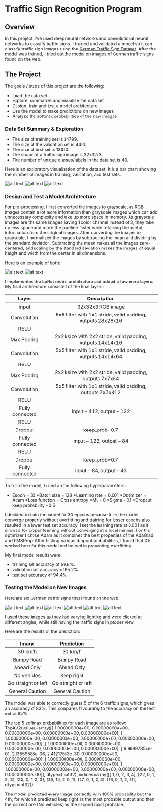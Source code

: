# Traffic Sign Recognition Program

Overview
---
In this project, I've used deep neural networks and convolutional neural networks to classify traffic signs. I trained and validated a model so it can classify traffic sign images using the [German Traffic Sign Dataset](http://benchmark.ini.rub.de/?section=gtsrb&subsection=dataset). After the model was trained, I tried out the model on images of German traffic signs found on the web.

The Project
---
The goals / steps of this project are the following:
* Load the data set
* Explore, summarize and visualize the data set
* Design, train and test a model architecture
* Use the model to make predictions on new images
* Analyze the softmax probabilities of the new images

[//]: # (Image References)

[im01]: ./examples/train_set_counts.png "Train Set Counts"
[im02]: ./examples/test_set_counts.png "Test Set Counts"
[im03]: ./examples/valid_set_counts.png "Valid Set Counts"
[im04]: ./examples/grayscale.png "Grayscale Image"
[im05]: ./examples/normalized.png "Normalized Image"
[im06]: ./examples/1.png "German Traffic Sign"
[im07]: ./examples/2.png " German Traffic Sign"
[im08]: ./examples/3.png " German Traffic Sign"
[im09]: ./examples/4.png " German Traffic Sign"
[im10]: ./examples/5.png " German Traffic Sign"
[im11]: ./examples/6.png " German Traffic Sign"

### Data Set Summary & Exploration

* The size of training set is 34799.
* The size of the validation set is 4410.
* The size of test set is 12630.
* The shape of a traffic sign image is 32x32x3.
* The number of unique classes/labels in the data set is 43.

Here is an exploratory visualization of the data set. It is a bar chart showing the number of images in training, validation, and test sets.

![alt text][im01]
![alt text][im02]
![alt text][im03]

### Design and Test a Model Architecture

For pre-processing, I first converted the images to grayscale, as RGB images contain a lot more information than grayscale images which can add unnecessary complexity and take up more space in memory. As grayscale images are the same images having 1 color channel instead of 3, they take up less space and make the pipeline faster while retaining the useful information from the original images.
After converting the images to grayscale, I normalized the images by subtracting the mean and dividing by the standard deviation. Subtracting the mean makes all the images zero-centered, and scaling by the standard deviation makes the images of equal height and width from the center in all dimensions.

 Here is an example of both:

![alt text][im04]
![alt text][im05]

I implemented the LeNet model architecture and added a few more layers. My final architecture consisted of the final layers:

| Layer         		|     Description	        						| 
|:---------------------:|:---------------------------------------------:| 
| Input         		| 32x32x3 RGB image   						| 
| Convolution	    	| 5x5 filter with 1x1 stride, valid padding, outputs 28x28x16	|
| RELU			|								|
|Max Pooling 		| 2x2 ksize with 2x2 stride, valid padding, outputs 14x14x16	|
| Convolution	    	| 5x5 filter with 1x1 stride, valid padding, outputs 14x14x64	|
| RELU			|								|
|Max Pooling 		| 2x2 ksize with 2x2 stride, valid padding, outputs 7x7x64	|
| Convolution	    	| 5x5 filter with 1x1 stride, valid padding, outputs 7x7x412	|
| RELU			|								|
| Fully connected 	| input – 412, output – 122 					| 
| RELU			|								|
| Dropout		| keep_prob=0.7						|
| Fully connected 	| input – 122, output – 84 					| 
| RELU			|								|
| Dropout		| keep_prob=0.7						|
| Fully connected 	| input – 84, output – 43 					| 


To train the model, I used an the following hyperparameters:
* Epoch = 30
*Batch size = 128
*Learning rate = 0.001
*Optimizer = Adam
*Loss function = Cross entropy
*Mu - 0
*Sigma - 0.1
*Dropout keep probability - 0.5

I decided to train the model for 30 epochs because it let the model converge properly without overfitting and training for lesser epochs also resulted in a lower test set accuracy. 
I set the learning rate at 0.001 as it allowed for proper learning without converging at a local minima. 
For the optimizer I chose Adam as it combines the best properties of the AdaGrad and RMSProp.
After testing various dropout probabilities, I found that 0.5 worked best for this model and helped in preventing overfitting.

My final model results were:
* training set accuracy of 99.8%.
* validation set accuracy of 95.2%.
* test set accuracy of 94.4%.

### Testing the Model on New Images

Here are six German traffic signs that I found on the web:

![alt text][im06] 
![alt text][im07] 
![alt text][im08] 
![alt text][im09] 
![alt text][im10] 
![alt text][im11]

I used these images as they had varying lighting and were clicked at different angles, while still having the traffic signs in proper view.

Here are the results of the prediction:

| Image			        |     Prediction	        					| 
|:---------------------:|:---------------------------------------------:| 
| 30 km/h      		| 30 km/h      									| 
| Bumpy Road     			| Bumpy Road  										|
| Ahead Only					| Ahead Only											|
| No vehicles	      		| Keep right					 				|
| Go straight or left			| Go straight or left							|
| General Caution		|General Caution					|


The model was able to correctly guess 5 of the 6 traffic signs, which gives an accuracy of 83%. This compares favourably to the accuracy on the test set of 95%

The top 5 softmax probabilities for each image are as follow:
TopKV2(values=array([[  1.00000000e+00,   0.00000000e+00,   0.00000000e+00,
          0.00000000e+00,   0.00000000e+00],
       [  1.00000000e+00,   0.00000000e+00,   0.00000000e+00,
          0.00000000e+00,   0.00000000e+00],
       [  1.00000000e+00,   0.00000000e+00,   0.00000000e+00,
          0.00000000e+00,   0.00000000e+00],
       [  9.99997854e-01,   2.13559588e-06,   2.41217553e-30,
          0.00000000e+00,   0.00000000e+00],
       [  1.00000000e+00,   0.00000000e+00,   0.00000000e+00,
          0.00000000e+00,   0.00000000e+00],
       [  1.00000000e+00,   0.00000000e+00,   0.00000000e+00,
          0.00000000e+00,   0.00000000e+00]], dtype=float32), indices=array([[ 1,  0,  2,  3,  4],
       [22,  0,  1,  2,  3],
       [35,  0,  1,  2,  3],
       [38, 15,  2,  0,  1],
       [37,  0,  1,  2,  3],
       [18,  0,  1,  2,  3]], dtype=int32))

The model predicted every image correctly with 100% probability but the 4th, for which it predicted keep right as the most probable output and then the correct one (No vehicles) as the second most probable. 

